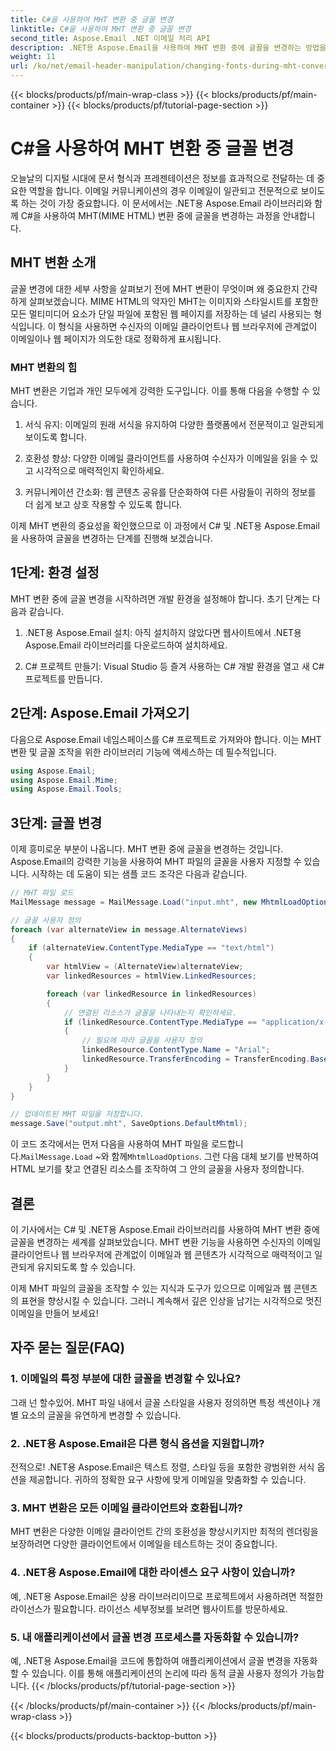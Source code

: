 ```yaml
---
title: C#을 사용하여 MHT 변환 중 글꼴 변경
linktitle: C#을 사용하여 MHT 변환 중 글꼴 변경
second_title: Aspose.Email .NET 이메일 처리 API
description: .NET용 Aspose.Email을 사용하여 MHT 변환 중에 글꼴을 변경하는 방법을 알아보세요. 소스 코드가 포함된 단계별 가이드입니다. 이메일 보관 및 문서 관리에 적합합니다.
weight: 11
url: /ko/net/email-header-manipulation/changing-fonts-during-mht-conversion-using-csharp/
---
```


{{< blocks/products/pf/main-wrap-class >}}
{{< blocks/products/pf/main-container >}}
{{< blocks/products/pf/tutorial-page-section >}}

# C#을 사용하여 MHT 변환 중 글꼴 변경


오늘날의 디지털 시대에 문서 형식과 프레젠테이션은 정보를 효과적으로 전달하는 데 중요한 역할을 합니다. 이메일 커뮤니케이션의 경우 이메일이 일관되고 전문적으로 보이도록 하는 것이 가장 중요합니다. 이 문서에서는 .NET용 Aspose.Email 라이브러리와 함께 C#을 사용하여 MHT(MIME HTML) 변환 중에 글꼴을 변경하는 과정을 안내합니다.

## MHT 변환 소개

글꼴 변경에 대한 세부 사항을 살펴보기 전에 MHT 변환이 무엇이며 왜 중요한지 간략하게 살펴보겠습니다. MIME HTML의 약자인 MHT는 이미지와 스타일시트를 포함한 모든 멀티미디어 요소가 단일 파일에 포함된 웹 페이지를 저장하는 데 널리 사용되는 형식입니다. 이 형식을 사용하면 수신자의 이메일 클라이언트나 웹 브라우저에 관계없이 이메일이나 웹 페이지가 의도한 대로 정확하게 표시됩니다.

### MHT 변환의 힘

MHT 변환은 기업과 개인 모두에게 강력한 도구입니다. 이를 통해 다음을 수행할 수 있습니다.

1. 서식 유지: 이메일의 원래 서식을 유지하여 다양한 플랫폼에서 전문적이고 일관되게 보이도록 합니다.

2. 호환성 향상: 다양한 이메일 클라이언트를 사용하여 수신자가 이메일을 읽을 수 있고 시각적으로 매력적인지 확인하세요.

3. 커뮤니케이션 간소화: 웹 콘텐츠 공유를 단순화하여 다른 사람들이 귀하의 정보를 더 쉽게 보고 상호 작용할 수 있도록 합니다.

이제 MHT 변환의 중요성을 확인했으므로 이 과정에서 C# 및 .NET용 Aspose.Email을 사용하여 글꼴을 변경하는 단계를 진행해 보겠습니다.

## 1단계: 환경 설정

MHT 변환 중에 글꼴 변경을 시작하려면 개발 환경을 설정해야 합니다. 초기 단계는 다음과 같습니다.

1. .NET용 Aspose.Email 설치: 아직 설치하지 않았다면 웹사이트에서 .NET용 Aspose.Email 라이브러리를 다운로드하여 설치하세요.

2. C# 프로젝트 만들기: Visual Studio 등 즐겨 사용하는 C# 개발 환경을 열고 새 C# 프로젝트를 만듭니다.

## 2단계: Aspose.Email 가져오기

다음으로 Aspose.Email 네임스페이스를 C# 프로젝트로 가져와야 합니다. 이는 MHT 변환 및 글꼴 조작을 위한 라이브러리 기능에 액세스하는 데 필수적입니다.

```csharp
using Aspose.Email;
using Aspose.Email.Mime;
using Aspose.Email.Tools;
```

## 3단계: 글꼴 변경

이제 흥미로운 부분이 나옵니다. MHT 변환 중에 글꼴을 변경하는 것입니다. Aspose.Email의 강력한 기능을 사용하여 MHT 파일의 글꼴을 사용자 지정할 수 있습니다. 시작하는 데 도움이 되는 샘플 코드 조각은 다음과 같습니다.

```csharp
// MHT 파일 로드
MailMessage message = MailMessage.Load("input.mht", new MhtmlLoadOptions());

// 글꼴 사용자 정의
foreach (var alternateView in message.AlternateViews)
{
    if (alternateView.ContentType.MediaType == "text/html")
    {
        var htmlView = (AlternateView)alternateView;
        var linkedResources = htmlView.LinkedResources;

        foreach (var linkedResource in linkedResources)
        {
            // 연결된 리소스가 글꼴을 나타내는지 확인하세요.
            if (linkedResource.ContentType.MediaType == "application/x-font-ttf")
            {
                // 필요에 따라 글꼴을 사용자 정의
                linkedResource.ContentType.Name = "Arial";
                linkedResource.TransferEncoding = TransferEncoding.Base64;
            }
        }
    }
}

// 업데이트된 MHT 파일을 저장합니다.
message.Save("output.mht", SaveOptions.DefaultMhtml);
```

 이 코드 조각에서는 먼저 다음을 사용하여 MHT 파일을 로드합니다.`MailMessage.Load` ~와 함께`MhtmlLoadOptions`. 그런 다음 대체 보기를 반복하여 HTML 보기를 찾고 연결된 리소스를 조작하여 그 안의 글꼴을 사용자 정의합니다.

## 결론

이 기사에서는 C# 및 .NET용 Aspose.Email 라이브러리를 사용하여 MHT 변환 중에 글꼴을 변경하는 세계를 살펴보았습니다. MHT 변환 기능을 사용하면 수신자의 이메일 클라이언트나 웹 브라우저에 관계없이 이메일과 웹 콘텐츠가 시각적으로 매력적이고 일관되게 유지되도록 할 수 있습니다.

이제 MHT 파일의 글꼴을 조작할 수 있는 지식과 도구가 있으므로 이메일과 웹 콘텐츠의 표현을 향상시킬 수 있습니다. 그러니 계속해서 깊은 인상을 남기는 시각적으로 멋진 이메일을 만들어 보세요!

## 자주 묻는 질문(FAQ)

### 1. 이메일의 특정 부분에 대한 글꼴을 변경할 수 있나요?

   그래 넌 할수있어. MHT 파일 내에서 글꼴 스타일을 사용자 정의하면 특정 섹션이나 개별 요소의 글꼴을 유연하게 변경할 수 있습니다.

### 2. .NET용 Aspose.Email은 다른 형식 옵션을 지원합니까?

   전적으로! .NET용 Aspose.Email은 텍스트 정렬, 스타일 등을 포함한 광범위한 서식 옵션을 제공합니다. 귀하의 정확한 요구 사항에 맞게 이메일을 맞춤화할 수 있습니다.

### 3. MHT 변환은 모든 이메일 클라이언트와 호환됩니까?

   MHT 변환은 다양한 이메일 클라이언트 간의 호환성을 향상시키지만 최적의 렌더링을 보장하려면 다양한 클라이언트에서 이메일을 테스트하는 것이 중요합니다.

### 4. .NET용 Aspose.Email에 대한 라이센스 요구 사항이 있습니까?

   예, .NET용 Aspose.Email은 상용 라이브러리이므로 프로젝트에서 사용하려면 적절한 라이선스가 필요합니다. 라이선스 세부정보를 보려면 웹사이트를 방문하세요.

### 5. 내 애플리케이션에서 글꼴 변경 프로세스를 자동화할 수 있습니까?

   예, .NET용 Aspose.Email을 코드에 통합하여 애플리케이션에서 글꼴 변경을 자동화할 수 있습니다. 이를 통해 애플리케이션의 논리에 따라 동적 글꼴 사용자 정의가 가능합니다.
{{< /blocks/products/pf/tutorial-page-section >}}

{{< /blocks/products/pf/main-container >}}
{{< /blocks/products/pf/main-wrap-class >}}

{{< blocks/products/products-backtop-button >}}
